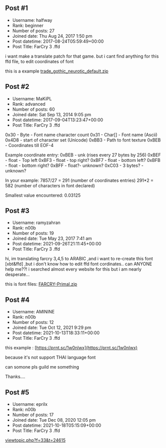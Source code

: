 ## Post #1
- Username: halfway
- Rank: beginner
- Number of posts: 27
- Joined date: Thu Aug 24, 2017 1:50 pm
- Post datetime: 2017-08-24T05:59:49+00:00
- Post Title: FarCry 3 .ffd

i want make a translate patch for that game.
but i cant find anything for this ffd file, to edit  coordinates of font

this is a example
[trade_gothic_neurotic_default.zip](https://xentaxbackup.github.io/file/13243_trade_gothic_neurotic_default.zip)
## Post #2
- Username: MaKiPL
- Rank: advanced
- Number of posts: 60
- Joined date: Sat Sep 13, 2014 9:05 pm
- Post datetime: 2017-09-04T13:23:47+00:00
- Post Title: FarCry 3 .ffd

0x30 - Byte - Font name character count
0x31 - Char[] - Font name (Ascii)
0x4D8 - start of character set (Unicode)
0xBB3 - Path to font texture
0xBEB - Coordinates till EOF-4

Example coordinate entry:
0xBEB - unk (rises every 27 bytes by 256)
0xBEF - float - Top left
0xBF3 - float - top right?
0xBF7 - float - bottom left?
0xBFB - float - bottom right?
0xBFF - float?- unknown?
0xC03 - 3 bytes? - unknown?

In your example:
7857/27 = 291 (number of coordinates entries)
291*2 = 582 (number of characters in font declared)

Smallest value encountered:
0.03125
## Post #3
- Username: ramyzahran
- Rank: n00b
- Number of posts: 19
- Joined date: Tue May 23, 2017 7:41 am
- Post datetime: 2021-09-26T21:11:45+00:00
- Post Title: FarCry 3 .ffd

hi, im translating farcry 3,4,5 to ARABIC ,and i want to re-create this font [xbt&ffd] ,but i don't know how to edit ffd font cordinates..
can ANYONE help me??!
i searched almost every website for this but i am nearly desperate...

this is font files:
[FARCRY-Primal.zip](https://xentaxbackup.github.io/file/20902_FARCRY-Primal.zip)
## Post #4
- Username: AMININE
- Rank: n00b
- Number of posts: 12
- Joined date: Tue Oct 12, 2021 9:29 pm
- Post datetime: 2021-10-13T18:33:11+00:00
- Post Title: FarCry 3 .ffd

this example : [https://prnt.sc/1w0nlwx](https://prnt.sc/1w0nlwx)

because it's not support THAI language font

can somone pls guild me something


Thanks....
## Post #5
- Username: eprilx
- Rank: n00b
- Number of posts: 17
- Joined date: Tue Dec 08, 2020 12:05 pm
- Post datetime: 2021-10-18T05:15:09+00:00
- Post Title: FarCry 3 .ffd

[viewtopic.php?f=33&t=24615](https://forum.xentax.com/viewtopic.php?f=33&t=24615)

